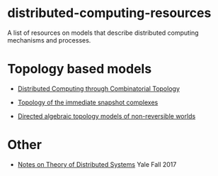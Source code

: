 # distributed-computing-resources
A list of resources on models that describe distributed computing mechanisms and processes.

# Topology based models

* [Distributed Computing through Combinatorial Topology](http://cs.brown.edu/courses/cs2951s/)

* [Topology of the immediate snapshot complexes](https://arxiv.org/abs/1404.5813)

* [Directed algebraic topology models of non-reversible worlds](http://www.dima.unige.it/~grandis/Bk.XXDATXX.pdf)

# Other

* [Notes on Theory of Distributed Systems](http://www.cs.yale.edu/homes/aspnes/classes/465/notes.pdf) Yale Fall 2017

